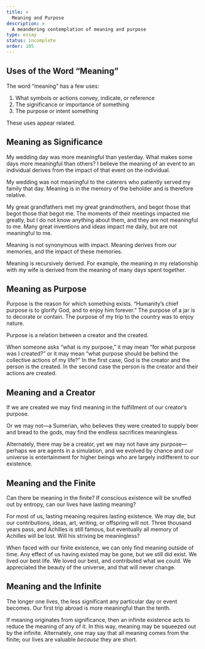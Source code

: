 ```yaml
---
title: >
  Meaning and Purpose
description: >
  A meandering contemplation of meaning and purpose
type: essay
status: incomplete
order: 105
---
```


## Uses of the Word “Meaning”

The word “meaning” has a few uses:

1. What symbols or actions convey, indicate, or reference
2. The significance or importance of something
3. The purpose or intent something

These uses appear related.

## Meaning as Significance

My wedding day was more meaningful than yesterday.  What makes some days more meaningful than others?  I believe the meaning of an event to an individual derives from the impact of that event on the individual.

My wedding was not meaningful to the caterers who patiently served my family that day.  Meaning is in the memory of the beholder and is therefore relative.

My great grandfathers met my great grandmothers, and begot those that begot those that begot me.  The moments of their meetings impacted me greatly, but I do not know anything about them, and they are not meaningful to me.  Many great inventions and ideas impact me daily, but are not meaningful to me.

Meaning is not synonymous with impact.  Meaning derives from our memories, and the impact of these memories.

Meaning is recursively derived.  For example, the meaning in my relationship with my wife is derived from the meaning of many days spent together.

## Meaning as Purpose

Purpose is the reason for which something exists.  “Humanity’s chief purpose is to glorify God, and to enjoy him forever.”  The purpose of a jar is to decorate or contain.  The purpose of my trip to the country was to enjoy nature.

Purpose is a relation between a creator and the created.

When someone asks “what is my purpose,” it may mean “for what purpose was I created?” or it may mean “what purpose should be behind the collective actions of my life?”  In the first case, God is the creator and the person is the created.  In the second case the person is the creator and their actions are created.

## Meaning and a Creator

If we are created we may find meaning in the fulfillment of our creator’s purpose.

Or we may not—a Sumerian, who believes they were created to supply beer and bread to the gods, may find the endless sacrifices meaningless.

Alternately, there may be a creator, yet we may not have any purpose—perhaps we are agents in a simulation, and we evolved by chance and our universe is entertainment for higher beings who are largely indifferent to our existence.

## Meaning and the Finite

Can there be meaning in the finite?  If conscious existence will be snuffed out by entropy, can our lives have lasting meaning?

For most of us, lasting meaning requires lasting existence.  We may die, but our contributions, ideas, art, writing, or offspring will not.  Three thousand years pass, and Achilles is still famous, but eventually all memory of Achilles will be lost.  Will his striving be meaningless?

When faced with our finite existence, we can only find meaning outside of time.  Any effect of us having existed may be gone, but we still did exist.  We lived our best life.  We loved our best, and contributed what we could.  We appreciated the beauty of the universe, and that will never change.

## Meaning and the Infinite

The longer one lives, the less significant any particular day or event becomes.  Our first trip abroad is more meaningful than the tenth.

If meaning originates from significance, then an infinite existence acts to reduce the meaning of any of it.  In this way, meaning may be squeezed out by the infinite.  Alternately, one may say that all meaning comes from the finite; our lives are valuable _because_ they are short.
